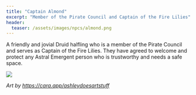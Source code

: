 ```yaml
---
title: "Captain Almond"
excerpt: "Member of the Pirate Council and Captain of the Fire Lilies"
header:
  teaser: /assets/images/npcs/almond.png
---
```


A friendly and jovial Druid halfling who is a member of the Pirate Council and serves as Captain of the Fire Lilies. They have 
agreed to welcome and protect any Astral Emergent person who is trustworthy and needs a safe space. 

![](/astral-sea/assets/images/npcs/almond.png)

_Art by https://cara.app/ashleydoesartstuff_
